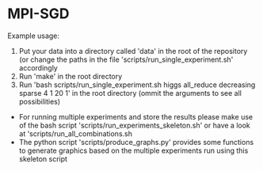 MPI-SGD
=======

Example usage:

1. Put your data into a directory called 'data' in the root of the repository (or change the paths in the file 'scripts/run_single_experiment.sh' accordingly
2. Run 'make' in the root directory
3. Run 'bash scripts/run_single_experiment.sh higgs all_reduce decreasing sparse 4 1 20 1' in the root directory (ommit the arguments to see all possibilities)

- For running multiple experiments and store the results please make use of the bash script 'scripts/run_experiments_skeleton.sh' or have a look at 'scripts/run_all_combinations.sh
- The python script 'scripts/produce_graphs.py' provides some functions to generate graphics based on the multiple experiments run using this skeleton script
